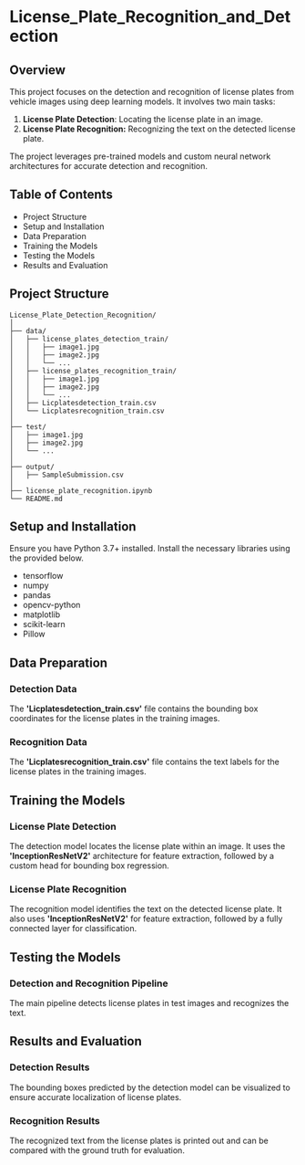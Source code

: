 # License_Plate_Recognition_and_Detection

## Overview

This project focuses on the detection and recognition of license plates from vehicle images using deep learning models. It involves two main tasks:

1. __License Plate Detection__: Locating the license plate in an image.
2. __License Plate Recognition:__ Recognizing the text on the detected license plate.

The project leverages pre-trained models and custom neural network architectures for accurate detection and recognition.

## Table of Contents

* Project Structure
* Setup and Installation
* Data Preparation
* Training the Models
* Testing the Models
* Results and Evaluation

## Project Structure

```
License_Plate_Detection_Recognition/
│
├── data/
│   ├── license_plates_detection_train/
│   │   ├── image1.jpg
│   │   ├── image2.jpg
│   │   └── ...
│   ├── license_plates_recognition_train/
│   │   ├── image1.jpg
│   │   ├── image2.jpg
│   │   └── ...
│   ├── Licplatesdetection_train.csv
│   └── Licplatesrecognition_train.csv
│
├── test/
│   ├── image1.jpg
│   ├── image2.jpg
│   └── ...
│
├── output/
│   ├── SampleSubmission.csv
│
├── license_plate_recognition.ipynb
└── README.md
```

## Setup and Installation

Ensure you have Python 3.7+ installed. Install the necessary libraries using the provided below.

* tensorflow
* numpy
* pandas
* opencv-python
* matplotlib
* scikit-learn
* Pillow

## Data Preparation

### Detection Data

The __'Licplatesdetection_train.csv'__ file contains the bounding box coordinates for the license plates in the training images.

### Recognition Data

The __'Licplatesrecognition_train.csv'__ file contains the text labels for the license plates in the training images.

## Training the Models

### License Plate Detection

The detection model locates the license plate within an image. It uses the __'InceptionResNetV2'__ architecture for feature extraction, followed by a custom head for bounding box regression.

### License Plate Recognition

The recognition model identifies the text on the detected license plate. It also uses __'InceptionResNetV2'__ for feature extraction, followed by a fully connected layer for classification.

## Testing the Models

### Detection and Recognition Pipeline

The main pipeline detects license plates in test images and recognizes the text.

## Results and Evaluation

### Detection Results

The bounding boxes predicted by the detection model can be visualized to ensure accurate localization of license plates.

### Recognition Results

The recognized text from the license plates is printed out and can be compared with the ground truth for evaluation.
